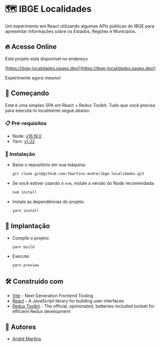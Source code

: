 # 🗺️ IBGE Localidades

Um experimento em React utilizando algumas APIs públicas do IBGE para apresentar informações sobre os Estados, Regiões e Municípios.

## 🔥 Acesse Online

Este projeto está disponível no endereço

[https://ibge-localidades.pages.dev/](https://ibge-localidades.pages.dev/)

Experimente agora mesmo!

## 🚀 Começando

Este é uma simples SPA em React + Redux Toolkit.
Tudo que você precisa para executá-lo localmente segue abaixo:

### 📋 Pré-requisitos

- Node: [v16.19.0](.nvmrc)
- Yarn: [v1.22](https://www.npmjs.com/package/yarn)


### 💾 Instalação

- Baixe o repositório em sua máquina:
   ```bash
   git clone git@github.com:fmartins-andre/ibge-localidades.git
   ```
- Se você estiver usando o `nvm`, instale a versão do Node recomendada:
   ```bash
   nvm install
   ```
- Instale as dependências do projeto:
   ```bash
   yarn install
   ```

## 🚀 Implantação

- Compile o projeto:
  ```bash
  yarn build
  ```
- Execute:
  ```bash
  yarn preview
  ```

## 🛠 Construído com

* [Vite](https://vitejs.dev/) - Next Generation Frontend Tooling
* [React](https://pt-br.reactjs.org/) - A JavaScript library for building user interfaces
* [Redux Toolkit](https://redux-toolkit.js.org/) - The official, opinionated, batteries-included toolset for efficient Redux development

## 👤 Autores
* [André Martins](https://github.com/fmartins-andre/ibge-localidades/commits?author=fmartins-andre)